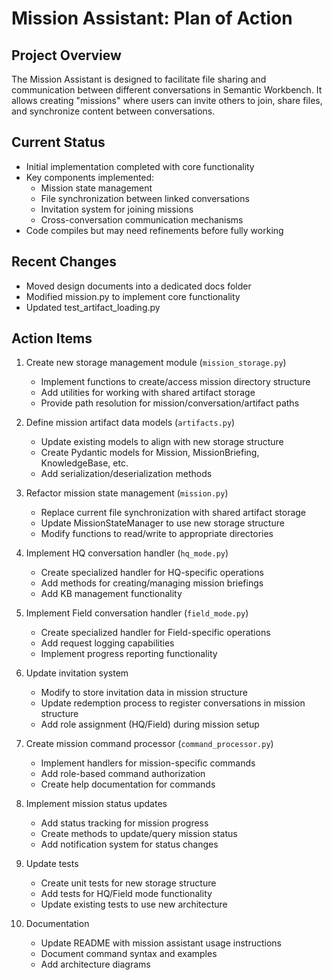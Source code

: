 # Mission Assistant: Plan of Action

## Project Overview

The Mission Assistant is designed to facilitate file sharing and communication between different conversations in Semantic Workbench. It allows creating "missions" where users can invite others to join, share files, and synchronize content between conversations.

## Current Status

- Initial implementation completed with core functionality
- Key components implemented:
  - Mission state management
  - File synchronization between linked conversations
  - Invitation system for joining missions
  - Cross-conversation communication mechanisms
- Code compiles but may need refinements before fully working

## Recent Changes

- Moved design documents into a dedicated docs folder
- Modified mission.py to implement core functionality
- Updated test_artifact_loading.py

## Action Items

1. Create new storage management module (`mission_storage.py`)
   - Implement functions to create/access mission directory structure
   - Add utilities for working with shared artifact storage
   - Provide path resolution for mission/conversation/artifact paths

2. Define mission artifact data models (`artifacts.py`)
   - Update existing models to align with new storage structure
   - Create Pydantic models for Mission, MissionBriefing, KnowledgeBase, etc.
   - Add serialization/deserialization methods

3. Refactor mission state management (`mission.py`)
   - Replace current file synchronization with shared artifact storage
   - Update MissionStateManager to use new storage structure
   - Modify functions to read/write to appropriate directories

4. Implement HQ conversation handler (`hq_mode.py`)
   - Create specialized handler for HQ-specific operations
   - Add methods for creating/managing mission briefings
   - Add KB management functionality

5. Implement Field conversation handler (`field_mode.py`)
   - Create specialized handler for Field-specific operations
   - Add request logging capabilities
   - Implement progress reporting functionality

6. Update invitation system
   - Modify to store invitation data in mission structure
   - Update redemption process to register conversations in mission structure
   - Add role assignment (HQ/Field) during mission setup

7. Create mission command processor (`command_processor.py`)
   - Implement handlers for mission-specific commands
   - Add role-based command authorization
   - Create help documentation for commands

8. Implement mission status updates
   - Add status tracking for mission progress
   - Create methods to update/query mission status
   - Add notification system for status changes

9. Update tests
   - Create unit tests for new storage structure
   - Add tests for HQ/Field mode functionality
   - Update existing tests to use new architecture

10. Documentation
    - Update README with mission assistant usage instructions
    - Document command syntax and examples
    - Add architecture diagrams